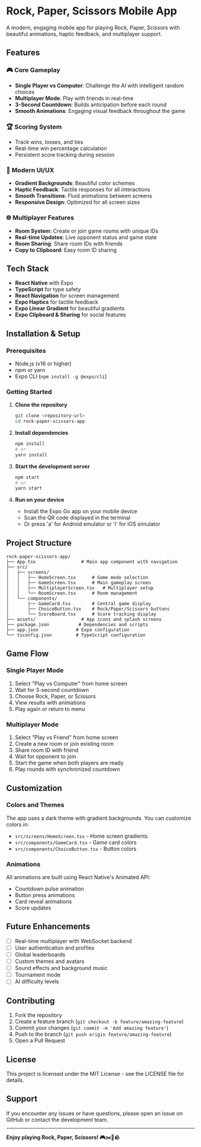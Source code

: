 # Rock, Paper, Scissors Mobile App

A modern, engaging mobile app for playing Rock, Paper, Scissors with beautiful animations, haptic feedback, and multiplayer support.

## Features

### 🎮 Core Gameplay
- **Single Player vs Computer**: Challenge the AI with intelligent random choices
- **Multiplayer Mode**: Play with friends in real-time
- **3-Second Countdown**: Builds anticipation before each round
- **Smooth Animations**: Engaging visual feedback throughout the game

### 🏆 Scoring System
- Track wins, losses, and ties
- Real-time win percentage calculation
- Persistent score tracking during session

### 🎨 Modern UI/UX
- **Gradient Backgrounds**: Beautiful color schemes
- **Haptic Feedback**: Tactile responses for all interactions
- **Smooth Transitions**: Fluid animations between screens
- **Responsive Design**: Optimized for all screen sizes

### 🌐 Multiplayer Features
- **Room System**: Create or join game rooms with unique IDs
- **Real-time Updates**: Live opponent status and game state
- **Room Sharing**: Share room IDs with friends
- **Copy to Clipboard**: Easy room ID sharing

## Tech Stack

- **React Native** with Expo
- **TypeScript** for type safety
- **React Navigation** for screen management
- **Expo Haptics** for tactile feedback
- **Expo Linear Gradient** for beautiful gradients
- **Expo Clipboard & Sharing** for social features

## Installation & Setup

### Prerequisites
- Node.js (v16 or higher)
- npm or yarn
- Expo CLI (`npm install -g @expo/cli`)

### Getting Started

1. **Clone the repository**
   ```bash
   git clone <repository-url>
   cd rock-paper-scissors-app
   ```

2. **Install dependencies**
   ```bash
   npm install
   # or
   yarn install
   ```

3. **Start the development server**
   ```bash
   npm start
   # or
   yarn start
   ```

4. **Run on your device**
   - Install the Expo Go app on your mobile device
   - Scan the QR code displayed in the terminal
   - Or press 'a' for Android emulator or 'i' for iOS simulator

## Project Structure

```
rock-paper-scissors-app/
├── App.tsx                 # Main app component with navigation
├── src/
│   ├── screens/
│   │   ├── HomeScreen.tsx      # Game mode selection
│   │   ├── GameScreen.tsx      # Main gameplay screen
│   │   ├── MultiplayerScreen.tsx   # Multiplayer setup
│   │   └── RoomScreen.tsx      # Room management
│   └── components/
│       ├── GameCard.tsx        # Central game display
│       ├── ChoiceButton.tsx    # Rock/Paper/Scissors buttons
│       └── ScoreBoard.tsx      # Score tracking display
├── assets/                 # App icons and splash screens
├── package.json           # Dependencies and scripts
├── app.json              # Expo configuration
└── tsconfig.json         # TypeScript configuration
```

## Game Flow

### Single Player Mode
1. Select "Play vs Computer" from home screen
2. Wait for 3-second countdown
3. Choose Rock, Paper, or Scissors
4. View results with animations
5. Play again or return to menu

### Multiplayer Mode
1. Select "Play vs Friend" from home screen
2. Create a new room or join existing room
3. Share room ID with friend
4. Wait for opponent to join
5. Start the game when both players are ready
6. Play rounds with synchronized countdown

## Customization

### Colors and Themes
The app uses a dark theme with gradient backgrounds. You can customize colors in:
- `src/screens/HomeScreen.tsx` - Home screen gradients
- `src/components/GameCard.tsx` - Game card colors
- `src/components/ChoiceButton.tsx` - Button colors

### Animations
All animations are built using React Native's Animated API:
- Countdown pulse animation
- Button press animations
- Card reveal animations
- Score updates

## Future Enhancements

- [ ] Real-time multiplayer with WebSocket backend
- [ ] User authentication and profiles
- [ ] Global leaderboards
- [ ] Custom themes and avatars
- [ ] Sound effects and background music
- [ ] Tournament mode
- [ ] AI difficulty levels

## Contributing

1. Fork the repository
2. Create a feature branch (`git checkout -b feature/amazing-feature`)
3. Commit your changes (`git commit -m 'Add amazing feature'`)
4. Push to the branch (`git push origin feature/amazing-feature`)
5. Open a Pull Request

## License

This project is licensed under the MIT License - see the LICENSE file for details.

## Support

If you encounter any issues or have questions, please open an issue on GitHub or contact the development team.

---

**Enjoy playing Rock, Paper, Scissors! 🎮✂️📄🪨** 
